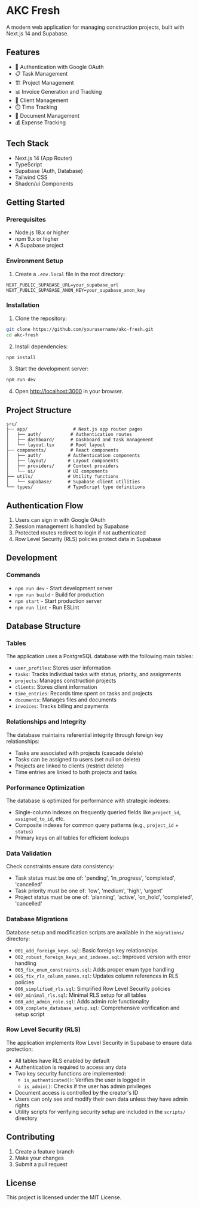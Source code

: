 # AKC Fresh

A modern web application for managing construction projects, built with Next.js 14 and Supabase.

## Features

- 🔐 Authentication with Google OAuth
- 📋 Task Management
- 🏗️ Project Management
- 📊 Invoice Generation and Tracking
- 👥 Client Management
- ⏱️ Time Tracking
- 📄 Document Management
- 💰 Expense Tracking

## Tech Stack

- Next.js 14 (App Router)
- TypeScript
- Supabase (Auth, Database)
- Tailwind CSS
- Shadcn/ui Components

## Getting Started

### Prerequisites

- Node.js 18.x or higher
- npm 9.x or higher
- A Supabase project

### Environment Setup

1. Create a `.env.local` file in the root directory:
```env
NEXT_PUBLIC_SUPABASE_URL=your_supabase_url
NEXT_PUBLIC_SUPABASE_ANON_KEY=your_supabase_anon_key
```

### Installation

1. Clone the repository:
```bash
git clone https://github.com/yourusername/akc-fresh.git
cd akc-fresh
```

2. Install dependencies:
```bash
npm install
```

3. Start the development server:
```bash
npm run dev
```

4. Open [http://localhost:3000](http://localhost:3000) in your browser.

## Project Structure

```
src/
├── app/                 # Next.js app router pages
│   ├── auth/           # Authentication routes
│   ├── dashboard/      # Dashboard and task management
│   └── layout.tsx      # Root layout
├── components/         # React components
│   ├── auth/          # Authentication components
│   ├── layout/        # Layout components
│   ├── providers/     # Context providers
│   └── ui/            # UI components
├── utils/             # Utility functions
│   └── supabase/      # Supabase client utilities
└── types/             # TypeScript type definitions
```

## Authentication Flow

1. Users can sign in with Google OAuth
2. Session management is handled by Supabase
3. Protected routes redirect to login if not authenticated
4. Row Level Security (RLS) policies protect data in Supabase

## Development

### Commands

- `npm run dev` - Start development server
- `npm run build` - Build for production
- `npm start` - Start production server
- `npm run lint` - Run ESLint

## Database Structure

### Tables
The application uses a PostgreSQL database with the following main tables:
- `user_profiles`: Stores user information
- `tasks`: Tracks individual tasks with status, priority, and assignments
- `projects`: Manages construction projects
- `clients`: Stores client information
- `time_entries`: Records time spent on tasks and projects
- `documents`: Manages files and documents
- `invoices`: Tracks billing and payments

### Relationships and Integrity
The database maintains referential integrity through foreign key relationships:
- Tasks are associated with projects (cascade delete)
- Tasks can be assigned to users (set null on delete)
- Projects are linked to clients (restrict delete)
- Time entries are linked to both projects and tasks

### Performance Optimization
The database is optimized for performance with strategic indexes:
- Single-column indexes on frequently queried fields like `project_id`, `assigned_to_id`, etc.
- Composite indexes for common query patterns (e.g., `project_id` + `status`)
- Primary keys on all tables for efficient lookups

### Data Validation
Check constraints ensure data consistency:
- Task status must be one of: 'pending', 'in_progress', 'completed', 'cancelled'
- Task priority must be one of: 'low', 'medium', 'high', 'urgent'
- Project status must be one of: 'planning', 'active', 'on_hold', 'completed', 'cancelled'

### Database Migrations
Database setup and modification scripts are available in the `migrations/` directory:
- `001_add_foreign_keys.sql`: Basic foreign key relationships
- `002_robust_foreign_keys_and_indexes.sql`: Improved version with error handling
- `003_fix_enum_constraints.sql`: Adds proper enum type handling
- `005_fix_rls_column_names.sql`: Updates column references in RLS policies
- `006_simplified_rls.sql`: Simplified Row Level Security policies
- `007_minimal_rls.sql`: Minimal RLS setup for all tables
- `008_add_admin_role.sql`: Adds admin role functionality
- `009_complete_database_setup.sql`: Comprehensive verification and setup script

### Row Level Security (RLS)
The application implements Row Level Security in Supabase to ensure data protection:

- All tables have RLS enabled by default
- Authentication is required to access any data
- Two key security functions are implemented:
  - `is_authenticated()`: Verifies the user is logged in
  - `is_admin()`: Checks if the user has admin privileges
- Document access is controlled by the creator's ID
- Users can only see and modify their own data unless they have admin rights
- Utility scripts for verifying security setup are included in the `scripts/` directory

## Contributing

1. Create a feature branch
2. Make your changes
3. Submit a pull request

## License

This project is licensed under the MIT License. 